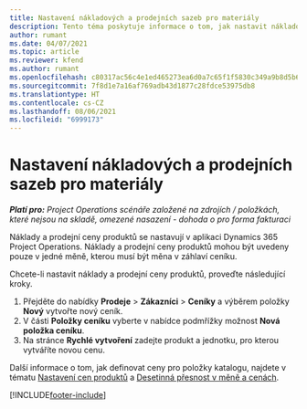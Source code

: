 ```yaml
---
title: Nastavení nákladových a prodejních sazeb pro materiály
description: Tento téma poskytuje informace o tom, jak nastavit nákladové a prodejní sazby u materiálů použitých v projektech.
author: rumant
ms.date: 04/07/2021
ms.topic: article
ms.reviewer: kfend
ms.author: rumant
ms.openlocfilehash: c80317ac56c4e1ed465273ea6d0a7c65f1f5830c349a9b8d5b6f7f8d92424c7b
ms.sourcegitcommit: 7f8d1e7a16af769adb43d1877c28fdce53975db8
ms.translationtype: HT
ms.contentlocale: cs-CZ
ms.lasthandoff: 08/06/2021
ms.locfileid: "6999173"
---
```

# <a name="set-up-cost-and-sales-rates-for-materials"></a>Nastavení nákladových a prodejních sazeb pro materiály

_**Platí pro:** Project Operations scénáře založené na zdrojích / položkách, které nejsou na skladě, omezené nasazení - dohoda o pro forma fakturaci_

Náklady a prodejní ceny produktů se nastavují v aplikaci Dynamics 365 Project Operations. Náklady a prodejní ceny produktů mohou být uvedeny pouze v jedné měně, kterou musí být měna v záhlaví ceníku.

Chcete-li nastavit náklady a prodejní ceny produktů, proveďte následující kroky. 

1. Přejděte do nabídky **Prodeje** > **Zákazníci** > **Ceníky** a výběrem položky **Nový** vytvořte nový ceník. 
2. V části **Položky ceníku** vyberte v nabídce podmřížky možnost **Nová položka ceníku**. 
3. Na stránce **Rychlé vytvoření** zadejte produkt a jednotku, pro kterou vytváříte novou cenu.

Další informace o tom, jak definovat ceny pro položky katalogu, najdete v tématu [Nastavení cen produktů](/dynamics365/sales-enterprise/create-price-lists-price-list-items-define-pricing-products.md) a [Desetinná přesnost v měně a cenách](/dynamics365/sales-enterprise/decimal-precision-currency-pricing.md).

[!INCLUDE[footer-include](../includes/footer-banner.md)]
